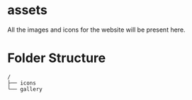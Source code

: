 # assets
All the images and icons for the website will be present here.

# Folder Structure
```
/
├── icons
└── gallery

```